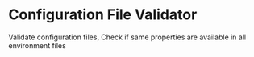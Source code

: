 # Configuration File Validator
Validate configuration files, Check if same properties are available in all environment files
